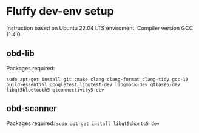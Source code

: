 # Fluffy dev-env setup

Instruction based on Ubuntu 22.04 LTS enviroment.
Compiler version GCC 11.4.0

## obd-lib

Packages required:

`sudo apt-get install git cmake clang clang-format clang-tidy gcc-10 build-essential googletest libgtest-dev libgmock-dev qtbase5-dev libqt5bluetooth5 qtconnectivity5-dev`

## obd-scanner

Packages required:
`sudo apt-get install libqt5charts5-dev`